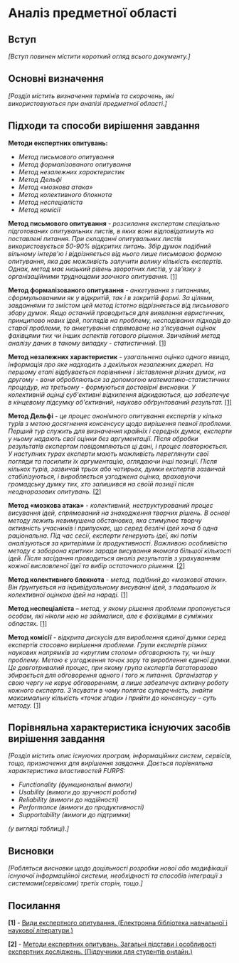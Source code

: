 # Аналіз предметної області

## Вступ

*[Вступ повинен містити короткий огляд всього документу.]*


## Основні визначення

*[Розділ містить визначення термінів та скорочень, які використовуються при аналізі предметної області.]*

## Підходи та способи вирішення завдання

**Методи експертних опитувань:**
- *Метод письмового опитування*
- *Метод формалізованого опитування*
- *Метод незалежних характеристик*
- *Метод Дельфі*
- *Метод «мозкова атака»*
- *Метод колективного блокнота*
- *Метод неспеціаліста*
- *Метод комісії*

**Метод письмового опитування** - *розсилання експертам спеціально підготованих опитувальних листів, в яких вони відповідатимуть на поставлені питання. При складанні опитувальних листів використовується 50-90% відкритих питань. Збір думок подібний вільному інтерв'ю і відрізняється від нього лише письмовою формою опитування, яка дає можливість залучити велику кількість експертів. Однак, метод має низький рівень зворотних листів, у зв’язку з організаційними труднощами заочного опитування.* [[1]](http://elbib.in.ua/vidi-ekspertnogo-opituvannya-metodologiya-ta-metodi-sotsiologichnih-doslidjen.html#google_vignette)

**Метод формалізованого опитування** - *анкетування з питаннями, сформульованими як у відкритій, так і в закритій формі. За цілями, завданнями та змістом цей метод істотно відрізняється від письмового збору думок. Якщо останній проводиться для виявлення евристичних, принципово нових ідей, поглядів на проблему, несподіваних підходів до старої проблеми, то анкетування спрямоване на з'ясування оцінок фахівцями тих чи інших аспектів готового рішення. Звичайний метод аналізу даних в такому випадку - статистичний.* [[1]](http://elbib.in.ua/vidi-ekspertnogo-opituvannya-metodologiya-ta-metodi-sotsiologichnih-doslidjen.html#google_vignette)

**Метод незалежних характеристик** - *узагальнена оцінка одного явища, інформація про яке надходить з декількох незалежних джерел. На першому етапі відбувається порівняння і зіставлення різних думок, на другому - вони обробляються за допомогою математико-статистичних процедур, на третьому - формуються достовірні висновки. У колективній оцінці суб'єктивні відхилення відкидаються, що забезпечує в кінцевому підсумку об'єктивний, науково обґрунтований результат.* [[1]](http://elbib.in.ua/vidi-ekspertnogo-opituvannya-metodologiya-ta-metodi-sotsiologichnih-doslidjen.html#google_vignette)

**Метод Дельфі** - *це процес анонімного опитування експертів у кілька турів з метою досягнення консенсусу щодо вирішення певної проблеми. Перший тур служить для визначення крайніх і середніх думок, експерти у ньому надають свої оцінки без аргументації. Після обробки результатів експертам повідомляються ці дані, і процес повторюється. У наступних турах експерти мають можливість переглянути свої погляди та посилити їх аргументацію, оглядаючи інші позиції. Після кількох турів, зазвичай трьох або чотирьох, думки експертів зазвичай стабілізуються, і виробляється узгоджена оцінка, враховуючи громадську думку тих, хто залишився на своїй позиції після неодноразових опитувань.* [[2]](https://stud.com.ua/108452/sotsiologiya/metodi_ekspertnih_opituvan_zagalni_pidstavi_osoblivosti_ekspertnih_doslidzhen#320)

**Метод «мозкова атака»** - *колективний, неструктурований процес висування ідей, спрямований на знаходження творчих рішень. В основі методу лежить невимушена обстановка, яка стимулює творчу активність учасників і припускає, що серед безлічі ідей хоча б одна раціональна. Під час сесії, експерти генерують ідеї, які потім аналізуються за критеріями їх продуктивності. Важливою особливістю методу є заборона критики заради висування якомога більшої кількості ідей. Після засідання проводиться аналіз результатів з урахуванням кожної висловленої ідеї та вибір остаточного рішення.* [[2]](https://stud.com.ua/108452/sotsiologiya/metodi_ekspertnih_opituvan_zagalni_pidstavi_osoblivosti_ekspertnih_doslidzhen#320)

**Метод колективного блокнота** - *метод, подібний до «мозкової атаки». Він ґрунтується на індивідуальному висуванні ідей, з подальшою їх колективної оцінкою ідей на нараді.* [[1]](http://elbib.in.ua/vidi-ekspertnogo-opituvannya-metodologiya-ta-metodi-sotsiologichnih-doslidjen.html#google_vignette)

**Метод неспеціаліста** – *метод, у якому рішення проблеми пропонується особам, які ніколи нею не займалися, але є фахівцями в суміжних областях.* [[1]](http://elbib.in.ua/vidi-ekspertnogo-opituvannya-metodologiya-ta-metodi-sotsiologichnih-doslidjen.html#google_vignette)

**Метод комісії** - *відкрита дискусія для вироблення єдиної думки серед експертів стосовно вирішення проблеми. Групи експертів різних наукових напрямків за «круглим столом» обговорюють ту, чи іншу проблему. Метою є узгодження точок зору та вироблення єдиної думки. Це довготривалий процес, при якому група експертів багаторазово збирається для обговорення одного і того ж питання. Організатор у свою чергу не керує обговоренням, а лише забезпечує активну роботу кожного експерта. З'ясувати в чому полягає суперечність, знайти максимальну кількість «точок згоди» і прийти до консенсусу – суть методу.* [[1]](http://elbib.in.ua/vidi-ekspertnogo-opituvannya-metodologiya-ta-metodi-sotsiologichnih-doslidjen.html#google_vignette)

## Порівняльна характеристика існуючих засобів вирішення завдання

*[Розділ містить опис існуючих програм, інформаційних систем, сервісів, тощо, призначених для вирішення 
завдання. Дається порівняльна характеристика властивостей FURPS:*
- *Functionality (функциональні вимоги)*
- *Usability (вимоги до зручності роботи)*
- *Reliability (вимоги до надійності)*
- *Performance (вимоги до продуктивності)*
- *Supportability (вимоги до підтримки)*

 *(у вигляді таблиці).]*

## Висновки

*[Робляться висновки щодо доцільності розробки нової або модифікації існуючої інформаційної системи, необхідності та способів інтеграції з системами(сервісами) третіх сторін, тощо.]*

## Посилання

**[1]** - [Види експертного опитування. (Eлектронна бібліотека навчальної і наукової літератури.)](http://elbib.in.ua/vidi-ekspertnogo-opituvannya-metodologiya-ta-metodi-sotsiologichnih-doslidjen.html#google_vignette)

**[2]** - [Методи експертних опитувань. Загальні підстави і особливості експертних досліджень. (Підручники для студентів онлайн.)](https://stud.com.ua/108452/sotsiologiya/metodi_ekspertnih_opituvan_zagalni_pidstavi_osoblivosti_ekspertnih_doslidzhen#320)
